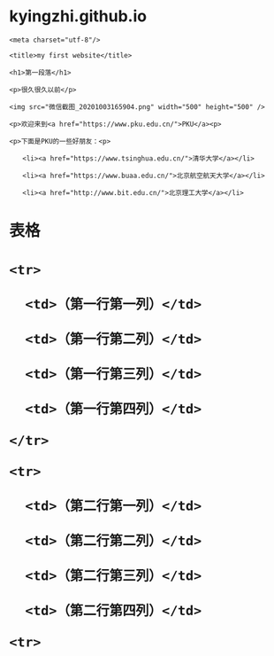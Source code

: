 # kyingzhi.github.io

<!DOCTYPE html>

<html lang="zh-cn">

  <head>

    <meta charset="utf-8"/>

    <title>my first website</title>

  </head>

<body>

  <div>  

    <h1>第一段落</h1>

    <p>很久很久以前</p>

    <img src="微信截图_20201003165904.png" width="500" height="500" />

  </div>

    <p>欢迎来到<a href="https://www.pku.edu.cn/">PKU</a><p>

    <p>下面是PKU的一些好朋友：<p>

  <ul>

    <li><a href="https://www.tsinghua.edu.cn/">清华大学</a></li>

    <li><a href="https://www.buaa.edu.cn/">北京航空航天大学</a></li>

    <li><a href="http://www.bit.edu.cn/">北京理工大学</a></li>

  </ul>

</body>

<body>

  <h1>表格<h1>

  <table>

    <tr>

      <td>（第一行第一列）</td>

      <td>（第一行第二列）</td>

      <td>（第一行第三列）</td>

      <td>（第一行第四列）</td>

    </tr>

    <tr>

      <td>（第二行第一列）</td>

      <td>（第二行第二列）</td>

      <td>（第二行第三列）</td>

      <td>（第二行第四列）</td>

    <tr>

  </table>
